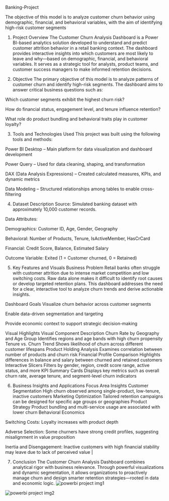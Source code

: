 Banking-Project

The objective of this model is to analyze customer churn behavior using demographic, financial, and behavioral variables, with the aim of identifying high-risk customer segments

1. Project Overview
The Customer Churn Analysis Dashboard is a Power BI-based analytics solution developed to understand and predict customer attrition behavior in a retail banking context. The dashboard provides interactive insights into which customers are most likely to leave and why—based on demographic, financial, and behavioral variables. It serves as a strategic tool for analysts, product teams, and customer success managers to make informed retention decisions.

2. Objective
The primary objective of this model is to analyze patterns of customer churn and identify high-risk segments. The dashboard aims to answer critical business questions such as:

Which customer segments exhibit the highest churn risk?

How do financial status, engagement level, and tenure influence retention?

What role do product bundling and behavioral traits play in customer loyalty?

3. Tools and Technologies Used
This project was built using the following tools and methods:

Power BI Desktop – Main platform for data visualization and dashboard development

Power Query – Used for data cleaning, shaping, and transformation

DAX (Data Analysis Expressions) – Created calculated measures, KPIs, and dynamic metrics

Data Modeling – Structured relationships among tables to enable cross-filtering


4. Dataset Description
Source: Simulated banking dataset with approximately 10,000 customer records.

Data Attributes:

Demographics: Customer ID, Age, Gender, Geography

Behavioral: Number of Products, Tenure, IsActiveMember, HasCrCard

Financial: Credit Score, Balance, Estimated Salary

Outcome Variable: Exited (1 = Customer churned, 0 = Retained)

5. Key Features and Visuals
Business Problem
Retail banks often struggle with customer attrition due to intense market competition and low switching costs. Raw data alone makes it difficult to identify root causes or develop targeted retention plans. This dashboard addresses the need for a clear, interactive tool to analyze churn trends and derive actionable insights.

Dashboard Goals
Visualize churn behavior across customer segments

Enable data-driven segmentation and targeting

Provide economic context to support strategic decision-making

Visual Highlights
Visual Component	                                              Description
Churn Rate by Geography and Age Group	            Identifies regions and age bands with high churn propensity
Tenure vs. Churn Trend	                            Shows likelihood of churn across different customer lifespans
Product Holding Analysis	                        Examines correlation between number of products and churn risk
Financial Profile Comparison	                    Highlights differences in balance and salary between churned and retained customers
Interactive Slicers	Filters by gender, region, credit score range, active status, and more
KPI Summary Cards	Displays key metrics such as overall churn rate, average tenure, and segment-level churn indicators

6. Business Insights and Applications
Focus Area	Insights
Customer Segmentation	High churn observed among single-product, low-tenure, inactive customers
Marketing Optimization	Tailored retention campaigns can be designed for specific age groups or geographies
Product Strategy	Product bundling and multi-service usage are associated with lower churn
Behavioral Economics	

Switching Costs: Loyalty increases with product depth

Adverse Selection: Some churners have strong credit profiles, suggesting misalignment in value proposition

Inertia and Disengagement: Inactive customers with high financial stability may leave due to lack of perceived value |

7. Conclusion
The Customer Churn Analysis Dashboard combines analytical rigor with business relevance. Through powerful visualizations and dynamic segmentation, it allows organizations to proactively manage churn and design smarter retention strategies—rooted in data and economic logic.
![powerbi project img1](https://github.com/user-attachments/assets/4c4ed24c-05eb-47bd-b4e1-77ff0268680d)

![powerbi project img2](https://github.com/user-attachments/assets/16ef1745-253d-4133-8bfa-084879b60a19)

